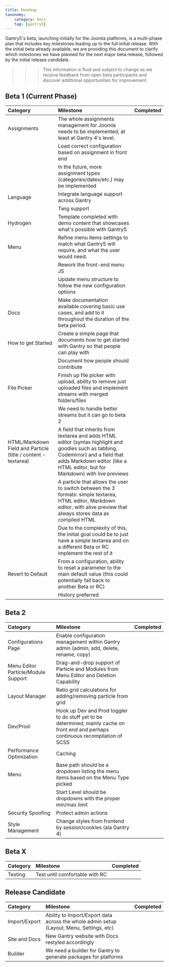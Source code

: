 ```yaml
---
title: Roadmap
taxonomy:
    category: docs
    tag: [gantry5]
---
```


Gantry5's beta, launching initially for the Joomla platforms, is a multi-phase plan that includes key milestones leading up to the full initial release. With the initial beta already available, we are providing this document to clarify which milestones we have planned for the next major beta release, followed by the initial release candidate.

>>> This information is fluid and subject to change as we receive feedback from open beta participants and discover additional opportunities for improvement.

Beta 1 (Current Phase)
-----

| Category                                                      | Milestone                                                                                                                                                                                                           | Completed                                             |
| :-----                                                        | :----                                                                                                                                                                                                               | :-----:                                               |
| Assignments                                                   | The whole assignments management for Joomla needs to be implemented, at least at Gantry 4's level.                                                                                                                  |                                                       |
|                                                               | Load correct configuration based on assignment in front end                                                                                                                                                         |                                                       |
|                                                               | In the future, more assignment types (categories/dates/etc.) may be implemented                                                                                                                                     |                                                       |
| Language                                                      | Integrate language support across Gantry                                                                                                                                                                            |                                                       |
|                                                               | Twig support                                                                                                                                                                                                        | <span style="color:green" class="fa fa-check"></span> |
| Hydrogen                                                      | Template completed with demo content that showcases what's possible with Gantry5                                                                                                                                    |                                                       |
| Menu                                                          | Refine menu items settings to match what Gantry5 will require, and what the user would need.                                                                                                                        |                                                       |
|                                                               | Rework the front-end menu JS                                                                                                                                                                                        |                                                       |
|                                                               | Update menu structure to follow the new configuration options                                                                                                                                                       |                                                       |
| Docs                                                          | Make documentation available covering basic use cases, and add to it throughout the duration of the beta period.                                                                                                    |                                                       |
| How to get Started                                            | Create a simple page that documents how to get started with Gantry so that people can play with                                                                                                                     |                                                       |
|                                                               | Document how people should contribute                                                                                                                                                                               |                                                       |
| File Picker                                                   | Finish up file picker with upload, ability to remove just uploaded files and implement streams with merged folders/files                                                                                            |                                                       |
|                                                               | We need to handle better streams but it can go to beta 2                                                                                                                                                            |                                                       |
| HTML/Markdown Field and Particle (title / content - textarea) | A field that inherits from textarea and adds HTML editor (syntax highlight and goodies such as tabbing, Codemirror) and a field that adds Markdown editor (like a HTML editor, but for Markdown) with live previews |                                                       |
|                                                               | A particle that allows the user to switch between the 3 formats: simple textarea, HTML editor, Markdown editor, with alive preview that always stores data as compiled HTML                                         |                                                       |
|                                                               | Due to the complexity of this, the initial goal could be to just have a simple textarea and on a different Beta or RC implement the rest of it                                                                      |                                                       |
| Revert to Default                                             | From a configuration, ability to reset a parameter to the main default value (this could potentially fall back to another Beta or RC)                                                                               |                                                       |
|                                                               | History preferred                                                                                                                                                                                                   |                                                       |


Beta 2
-----

| Category                            | Milestone                                                                                                                             | Completed |
| :-----                              | :----                                                                                                                                 | :-----:   |
| Configurations Page                 | Enable configuration management within Gantry admin (admin, add, delete, rename, copy)                                                |           |
| Menu Editor Particle/Module Support | Drag-and-drop support of Particle and Modules from Menu Editor and Deletion Capability                                                |           |
| Layout Manager                      | Ratio grid calculations for adding/removing particle from grid                                                                        |           |
| Dev/Prod                            | Hook up Dev and Prod toggler to do stuff yet to be determined, mainly cache on front end and perhaps continuous recompilation of SCSS |           |
| Performance Optimization            | Caching                                                                                                                               |           |
| Menu                                | Base path should be a dropdown listing the menu items based on the Menu Type picked                                                   |           |
|                                     | Start Level should be dropdowns with the proper min/max limit                                                                         |           |
| Security Spoofing                   | Protect admin actions                                                                                                                 |           |
| Style Management                    | Change styles from frontend by session/cookies (ala Gantry 4)                                                                         |           |

Beta X
-----

| Category | Milestone                      | Completed |
| :-----   | :----                          | :-----:   |
| Testing  | Test until comfortable with RC |           |

Release Candidate
-----

| Category      | Milestone                                                                                | Completed |
| :-----        | :----                                                                                    | :-----:   |
| Import/Export | Ability to Import/Export data across the whole admin setup (Layout, Menu, Settings, etc) |           |
| Site and Docs | New Gantry website with Docs restyled accordingly                                        |           |
| Builder       | We need a builder for Gantry to generate packages for platforms                          |           |

